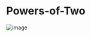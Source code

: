# Powers-of-Two

![image](https://user-images.githubusercontent.com/76453820/104134530-0c56eb00-533f-11eb-8d96-75685ef42352.png)
